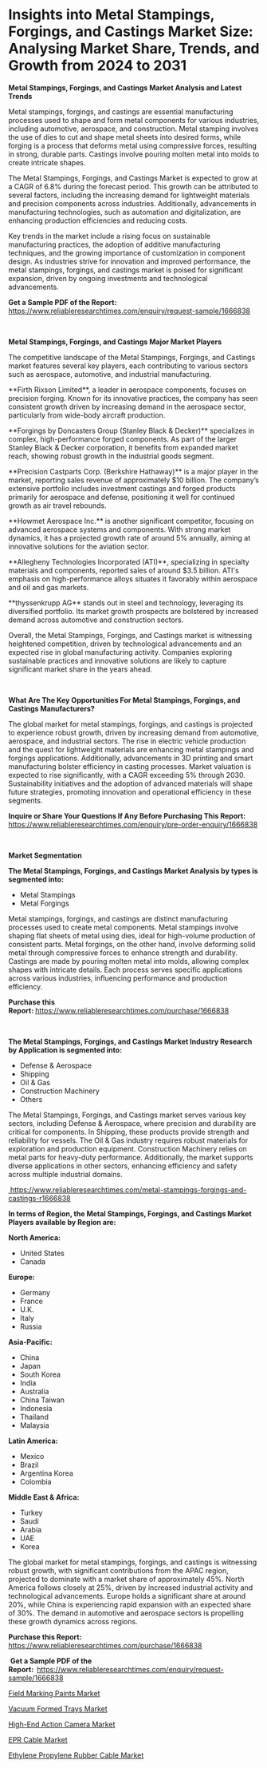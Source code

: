 <p><h1>Insights into Metal Stampings, Forgings, and Castings Market Size: Analysing Market Share, Trends, and Growth from 2024 to 2031</h1></p><p><strong>Metal Stampings, Forgings, and Castings Market Analysis and Latest Trends</strong></p>
<p><p>Metal stampings, forgings, and castings are essential manufacturing processes used to shape and form metal components for various industries, including automotive, aerospace, and construction. Metal stamping involves the use of dies to cut and shape metal sheets into desired forms, while forging is a process that deforms metal using compressive forces, resulting in strong, durable parts. Castings involve pouring molten metal into molds to create intricate shapes.</p><p>The Metal Stampings, Forgings, and Castings Market is expected to grow at a CAGR of 6.8% during the forecast period. This growth can be attributed to several factors, including the increasing demand for lightweight materials and precision components across industries. Additionally, advancements in manufacturing technologies, such as automation and digitalization, are enhancing production efficiencies and reducing costs. </p><p>Key trends in the market include a rising focus on sustainable manufacturing practices, the adoption of additive manufacturing techniques, and the growing importance of customization in component design. As industries strive for innovation and improved performance, the metal stampings, forgings, and castings market is poised for significant expansion, driven by ongoing investments and technological advancements.</p></p>
<p><strong>Get a Sample PDF of the Report:&nbsp;</strong> <a href="https://www.reliableresearchtimes.com/enquiry/request-sample/1666838?utm_campaign=1287&utm_medium=2&utm_source=Github&utm_content=ia&utm_term=29092024&utm_id=metal-stampings-forgings-and-castings">https://www.reliableresearchtimes.com/enquiry/request-sample/1666838</a></p>
<p>&nbsp;</p>
<p><strong>Metal Stampings, Forgings, and Castings Major Market Players</strong></p>
<p><p>The competitive landscape of the Metal Stampings, Forgings, and Castings market features several key players, each contributing to various sectors such as aerospace, automotive, and industrial manufacturing.</p><p>**Firth Rixson Limited**, a leader in aerospace components, focuses on precision forging. Known for its innovative practices, the company has seen consistent growth driven by increasing demand in the aerospace sector, particularly from wide-body aircraft production.</p><p>**Forgings by Doncasters Group (Stanley Black & Decker)** specializes in complex, high-performance forged components. As part of the larger Stanley Black & Decker corporation, it benefits from expanded market reach, showing robust growth in the industrial goods segment.</p><p>**Precision Castparts Corp. (Berkshire Hathaway)** is a major player in the market, reporting sales revenue of approximately $10 billion. The company’s extensive portfolio includes investment castings and forged products primarily for aerospace and defense, positioning it well for continued growth as air travel rebounds.</p><p>**Howmet Aerospace Inc.** is another significant competitor, focusing on advanced aerospace systems and components. With strong market dynamics, it has a projected growth rate of around 5% annually, aiming at innovative solutions for the aviation sector.</p><p>**Allegheny Technologies Incorporated (ATI)**, specializing in specialty materials and components, reported sales of around $3.5 billion. ATI's emphasis on high-performance alloys situates it favorably within aerospace and oil and gas markets.</p><p>**thyssenkrupp AG** stands out in steel and technology, leveraging its diversified portfolio. Its market growth prospects are bolstered by increased demand across automotive and construction sectors.</p><p>Overall, the Metal Stampings, Forgings, and Castings market is witnessing heightened competition, driven by technological advancements and an expected rise in global manufacturing activity. Companies exploring sustainable practices and innovative solutions are likely to capture significant market share in the years ahead.</p></p>
<p>&nbsp;</p>
<p><strong>What Are The Key Opportunities For Metal Stampings, Forgings, and Castings Manufacturers?</strong></p>
<p><p>The global market for metal stampings, forgings, and castings is projected to experience robust growth, driven by increasing demand from automotive, aerospace, and industrial sectors. The rise in electric vehicle production and the quest for lightweight materials are enhancing metal stampings and forgings applications. Additionally, advancements in 3D printing and smart manufacturing bolster efficiency in casting processes. Market valuation is expected to rise significantly, with a CAGR exceeding 5% through 2030. Sustainability initiatives and the adoption of advanced materials will shape future strategies, promoting innovation and operational efficiency in these segments.</p></p>
<p><strong>Inquire or Share Your Questions If Any Before Purchasing This Report:</strong> <a href="https://www.reliableresearchtimes.com/enquiry/pre-order-enquiry/1666838?utm_campaign=1287&utm_medium=2&utm_source=Github&utm_content=ia&utm_term=29092024&utm_id=metal-stampings-forgings-and-castings">https://www.reliableresearchtimes.com/enquiry/pre-order-enquiry/1666838</a></p>
<p>&nbsp;</p>
<p><strong>Market Segmentation</strong></p>
<p><strong>The Metal Stampings, Forgings, and Castings Market Analysis by types is segmented into:</strong></p>
<p><ul><li>Metal Stampings</li><li>Metal Forgings</li></ul></p>
<p><p>Metal stampings, forgings, and castings are distinct manufacturing processes used to create metal components. Metal stampings involve shaping flat sheets of metal using dies, ideal for high-volume production of consistent parts. Metal forgings, on the other hand, involve deforming solid metal through compressive forces to enhance strength and durability. Castings are made by pouring molten metal into molds, allowing complex shapes with intricate details. Each process serves specific applications across various industries, influencing performance and production efficiency.</p></p>
<p><strong>Purchase this Report:&nbsp;</strong><a href="https://www.reliableresearchtimes.com/purchase/1666838?utm_campaign=1287&utm_medium=2&utm_source=Github&utm_content=ia&utm_term=29092024&utm_id=metal-stampings-forgings-and-castings">https://www.reliableresearchtimes.com/purchase/1666838</a></p>
<p>&nbsp;</p>
<p><strong>The Metal Stampings, Forgings, and Castings Market Industry Research by Application is segmented into:</strong></p>
<p><ul><li>Defense & Aerospace</li><li>Shipping</li><li>Oil & Gas</li><li>Construction Machinery</li><li>Others</li></ul></p>
<p><p>The Metal Stampings, Forgings, and Castings market serves various key sectors, including Defense & Aerospace, where precision and durability are critical for components. In Shipping, these products provide strength and reliability for vessels. The Oil & Gas industry requires robust materials for exploration and production equipment. Construction Machinery relies on metal parts for heavy-duty performance. Additionally, the market supports diverse applications in other sectors, enhancing efficiency and safety across multiple industrial domains.</p></p>
<p><a href="https://www.reliableresearchtimes.com/metal-stampings-forgings-and-castings-r1666838?utm_campaign=1287&utm_medium=2&utm_source=Github&utm_content=ia&utm_term=29092024&utm_id=metal-stampings-forgings-and-castings">&nbsp;https://www.reliableresearchtimes.com/metal-stampings-forgings-and-castings-r1666838</a></p>
<p><strong>In terms of Region, the Metal Stampings, Forgings, and Castings Market Players available by Region are:</strong></p>
<p>
    <p> <strong> North America: </strong>
        <ul>
            <li>United States</li>
            <li>Canada</li>
        </ul>
        </p> 
    <p> <strong> Europe: </strong>
        <ul>
            <li>Germany</li>
            <li>France</li>
            <li>U.K.</li>
            <li>Italy</li>
            <li>Russia</li>
        </ul>
        </p> 
    <p> <strong> Asia-Pacific: </strong>
        <ul>
            <li>China</li>
            <li>Japan</li>
            <li>South Korea</li>
            <li>India</li>
            <li>Australia</li>
            <li>China Taiwan</li>
            <li>Indonesia</li>
            <li>Thailand</li>
            <li>Malaysia</li>
        </ul>
        </p> 
    <p> <strong> Latin America: </strong>
        <ul>
            <li>Mexico</li>
            <li>Brazil</li>
            <li>Argentina Korea</li>
            <li>Colombia</li>
        </ul>
        </p> 
    <p> <strong> Middle East & Africa: </strong>
        <ul>
            <li>Turkey</li>
            <li>Saudi</li>
            <li>Arabia</li>
            <li>UAE</li>
            <li>Korea</li>
        </ul>
    </p>
    </p>
<p><p>The global market for metal stampings, forgings, and castings is witnessing robust growth, with significant contributions from the APAC region, projected to dominate with a market share of approximately 45%. North America follows closely at 25%, driven by increased industrial activity and technological advancements. Europe holds a significant share at around 20%, while China is experiencing rapid expansion with an expected share of 30%. The demand in automotive and aerospace sectors is propelling these growth dynamics across regions.</p></p>
<p><strong>Purchase this Report: </strong><a href="https://www.reliableresearchtimes.com/purchase/1666838?utm_campaign=1287&utm_medium=2&utm_source=Github&utm_content=ia&utm_term=29092024&utm_id=metal-stampings-forgings-and-castings">https://www.reliableresearchtimes.com/purchase/1666838</a></p>
<p>&nbsp;<strong>Get a Sample PDF of the Report:&nbsp;&nbsp;</strong><a href="https://www.reliableresearchtimes.com/enquiry/request-sample/1666838?utm_campaign=1287&utm_medium=2&utm_source=Github&utm_content=ia&utm_term=29092024&utm_id=metal-stampings-forgings-and-castings">https://www.reliableresearchtimes.com/enquiry/request-sample/1666838</a></p>
<p><strong></strong></p>
<p><p><a href="https://www.linkedin.com/pulse/field-marking-paints-industry-insights-report-analyzing-market-tucyc?utm_campaign=1287&utm_medium=2&utm_source=Github&utm_content=ia&utm_term=29092024&utm_id=metal-stampings-forgings-and-castings">Field Marking Paints Market</a></p><p><a href="https://www.linkedin.com/pulse/how-regions-adapting-vacuum-formed-trays-market-global-trends-cn37f?utm_campaign=1287&utm_medium=2&utm_source=Github&utm_content=ia&utm_term=29092024&utm_id=metal-stampings-forgings-and-castings">Vacuum Formed Trays Market</a></p><p><a href="https://github.com/nathandecarvalho/Market-Research-Report-List-5/blob/main/high-end-action-camera-market.md?utm_campaign=1287&utm_medium=2&utm_source=Github&utm_content=ia&utm_term=29092024&utm_id=metal-stampings-forgings-and-castings">High-End Action Camera Market</a></p><p><a href="https://issuu.com/reportprime-2/docs/epr-cable-market-size-2030.pptx_9c2be422111816?utm_campaign=1287&utm_medium=2&utm_source=Github&utm_content=ia&utm_term=29092024&utm_id=metal-stampings-forgings-and-castings">EPR Cable Market</a></p><p><a href="https://issuu.com/reportprime-2/docs/ethylene-propylene-rubber-cable-mar_185b68fa0dfbe7?utm_campaign=1287&utm_medium=2&utm_source=Github&utm_content=ia&utm_term=29092024&utm_id=metal-stampings-forgings-and-castings">Ethylene Propylene Rubber Cable Market</a></p></p>